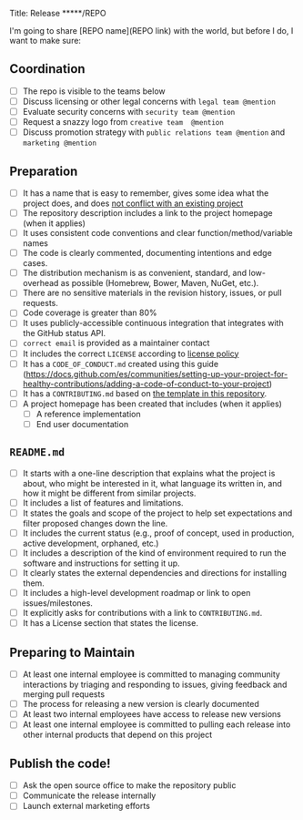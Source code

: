 Title: Release *****/REPO

I'm going to share [REPO name](REPO link) with the world, but before I do, I want to make sure:

## Coordination

- [ ] The repo is visible to the teams below
- [ ] Discuss licensing or other legal concerns with `legal team @mention`
- [ ] Evaluate security concerns with `security team @mention`
- [ ] Request a snazzy logo from `creative team  @mention`
- [ ] Discuss promotion strategy with `public relations team @mention` and `marketing @mention`

## Preparation

- [ ] It has a name that is easy to remember, gives some idea what the project does, and does [not conflict with an existing project](http://ivantomic.com/projects/ospnc/)
- [ ] The repository description includes a link to the project homepage (when it applies)
- [ ] It uses consistent code conventions and clear function/method/variable names
- [ ] The code is clearly commented, documenting intentions and edge cases.
- [ ] The distribution mechanism is as convenient, standard, and low-overhead as possible (Homebrew, Bower, Maven, NuGet, etc.).
- [ ] There are no sensitive materials in the revision history, issues, or pull requests.
- [ ] Code coverage is greater than 80%
- [ ] It uses publicly-accessible continuous integration that integrates with the GitHub status API.
- [ ] `correct email` is provided as a maintainer contact
- [ ] It includes the correct `LICENSE` according to [license policy](https://github.com/bancolombia/oss-enterprise/blob/master/docs/license-policy.md)
- [ ] It has a `CODE_OF_CONDUCT.md` created using this guide (https://docs.github.com/es/communities/setting-up-your-project-for-healthy-contributions/adding-a-code-of-conduct-to-your-project)
- [ ] It has a `CONTRIBUTING.md` based on [the template in this repository](https://github.com/bancolombia/oss-enterprise/blob/master/templates/CONTRIBUTING.md).
- [ ] A project homepage has been created that includes (when it applies)
  - [ ] A reference implementation
  - [ ] End user documentation

## `README.md`

- [ ] It starts with a one-line description that explains what the project is about, who might be interested in it, what language its written in, and how it might be different from similar projects.
- [ ] It includes a list of features and limitations.
- [ ] It states the goals and scope of the project to help set expectations and filter proposed changes down the line.
- [ ] It includes the current status (e.g., proof of concept, used in production, active development, orphaned, etc.)
- [ ] It includes a description of the kind of environment required to run the software and instructions for setting it up.
- [ ] It clearly states the external dependencies and directions for installing them.
- [ ] It includes a high-level development roadmap or link to open issues/milestones.
- [ ] It explicitly asks for contributions with a link to `CONTRIBUTING.md`.
- [ ] It has a License section that states the license.

## Preparing to Maintain

- [ ] At least one internal employee is committed to managing community interactions by triaging and responding to issues, giving feedback and merging pull requests
- [ ] The process for releasing a new version is clearly documented
- [ ] At least two internal employees have access to release new versions
- [ ] At least one internal employee is committed to pulling each release into other internal products that depend on this project

## Publish the code!

- [ ] Ask the open source office to make the repository public
- [ ] Communicate the release internally
- [ ] Launch external marketing efforts
